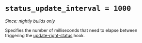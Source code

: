 # `status_update_interval = 1000`

*Since: nightly builds only*

Specifies the number of milliseconds that need to elapse between triggering the
[update-right-status](../window-events/update-right-status.md) hook.

